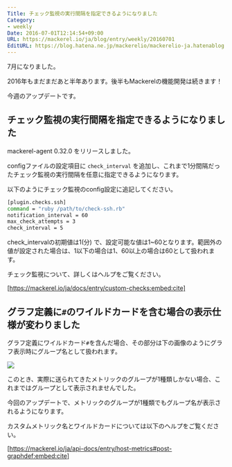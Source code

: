```yaml
---
Title: チェック監視の実行間隔を指定できるようになりました
Category:
- weekly
Date: 2016-07-01T12:14:54+09:00
URL: https://mackerel.io/ja/blog/entry/weekly/20160701
EditURL: https://blog.hatena.ne.jp/mackerelio/mackerelio-ja.hatenablog.mackerel.io/atom/entry/6653812171403336252
---
```


7月になりました。

2016年もまだまだあと半年あります。後半もMackerelの機能開発は続きます！

今週のアップデートです。

## チェック監視の実行間隔を指定できるようになりました

mackerel-agent 0.32.0 をリリースしました。

configファイルの設定項目に `check_interval` を追加し、これまで1分間隔だったチェック監視の実行間隔を任意に指定できるようになります。

以下のようにチェック監視のconfig設定に追記してください。

```sh
[plugin.checks.ssh]
command = "ruby /path/to/check-ssh.rb"
notification_interval = 60
max_check_attempts = 3
check_interval = 5
```

check_intervalの初期値は1(分) で、設定可能な値は1~60となります。範囲外の値が設定された場合は、1以下の場合は1、60以上の場合は60として扱われます。

チェック監視について、詳しくはヘルプをご覧ください。

[https://mackerel.io/ja/docs/entry/custom-checks:embed:cite]

## グラフ定義に`#`のワイルドカードを含む場合の表示仕様が変わりました

グラフ定義にワイルドカード`#`を含んだ場合、その部分は下の画像のようにグラフ表示時にグループ名として扱われます。

![](https://cdn-ak.f.st-hatena.com/images/fotolife/m/mackerelio/20160630/20160630184120.png)

このとき、実際に送られてきたメトリックのグループが1種類しかない場合、これまではグループとして表示されませんでした。

今回のアップデートで、メトリックのグループが1種類でもグループ名が表示されるようになります。

カスタムメトリック名とワイルドカードについては以下のヘルプをご覧ください。

[https://mackerel.io/ja/api-docs/entry/host-metrics#post-graphdef:embed:cite]


